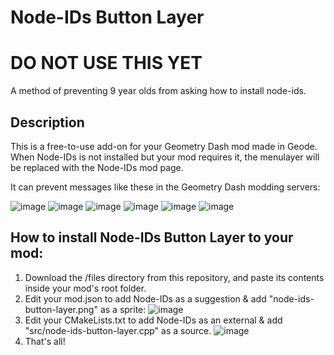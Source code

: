 # Node-IDs Button Layer
# DO NOT USE THIS YET

A method of preventing 9 year olds from asking how to install node-ids.

## Description
This is a free-to-use add-on for your Geometry Dash mod made in Geode. When Node-IDs is not installed but your mod requires it, the menulayer will be replaced with the Node-IDs mod page.

It can prevent messages like these in the Geometry Dash modding servers:

![image](https://github.com/BeatACVR/node-ids-button-layer/assets/75857504/122043b3-c1bb-4553-b83c-f5bddb3de47d)
![image](https://github.com/BeatACVR/node-ids-button-layer/assets/75857504/3d607f0e-764d-4530-a2e4-38876ddc6bea)
![image](https://github.com/BeatACVR/node-ids-button-layer/assets/75857504/f2291786-a1ad-4e28-8b8a-162e1f83743f)
![image](https://github.com/BeatACVR/node-ids-button-layer/assets/75857504/0a17bf19-19ae-41bf-83e0-b6cb048e220e)
![image](https://github.com/BeatACVR/node-ids-button-layer/assets/75857504/033e60a7-b730-4f72-a119-2efb75f3c0fc)
![image](https://github.com/BeatACVR/node-ids-button-layer/assets/75857504/58436803-4fbc-47eb-afc9-f50976c86227)

## How to install Node-IDs Button Layer to your mod:
1) Download the /files directory from this repository, and paste its contents inside your mod's root folder.
2) Edit your mod.json to add Node-IDs as a suggestion & add "node-ids-button-layer.png" as a sprite:
![image](https://github.com/BeatACVR/node-ids-button-layer/assets/75857504/881eaaf3-9312-4949-93f4-082d18b7f9f4)
3) Edit your CMakeLists.txt to add Node-IDs as an external & add "src/node-ids-button-layer.cpp" as a source.
![image](https://github.com/BeatACVR/node-ids-button-layer/assets/75857504/b3b12210-54fe-4b2d-9b82-5f2ebf8b16c6)
4) That's all!



